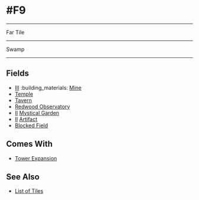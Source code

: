 # #F9

___
Far Tile
___
Swamp
___


## Fields

- [Ⅲ](../difficulties.md) :building_materials: [Mine](../fields/mine.md)
- [Temple](../fields/temple.md)
- [Tavern](../fields/tavern.md)
- [Redwood Observatory](../fields/redwood_observatory.md)
- [Ⅱ](../difficulties.md) [Mystical Garden](../fields/mystical_garden.md)
- [Ⅱ](../difficulties.md) [Artifact](../artifacts/index.md)
- [Blocked Field](../keywords/blocked_field.md)


## Comes With

- [Tower Expansion](../content/tower_expansion.md)


## See Also

- [List of Tiles](index.md)
